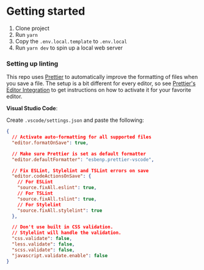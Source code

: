 # Getting started

1. Clone project
2. Run `yarn`
3. Copy the `.env.local.template` to `.env.local`
4. Run `yarn dev` to spin up a local web server

### Setting up linting

This repo uses [Prettier](https://prettier.io/) to automatically improve the formatting of files when you save a file. The setup is a bit different for every editor, so see [Prettier's Editor Integration](https://prettier.io/docs/en/editors.html) to get instructions on how to activate it for your favorite editor.

**Visual Studio Code**:

Create `.vscode/settings.json` and paste the following:

```json
{
  // Activate auto-formatting for all supported files
  "editor.formatOnSave": true,

  // Make sure Prettier is set as default formatter
  "editor.defaultFormatter": "esbenp.prettier-vscode",

  // Fix ESLint, Stylelint and TSLint errors on save
  "editor.codeActionsOnSave": {
    // For ESLint
    "source.fixAll.eslint": true,
    // For TSLint
    "source.fixAll.tslint": true,
    // For Stylelint
    "source.fixAll.stylelint": true
  },

  // Don't use built in CSS validation.
  // Stylelint will handle the validation.
  "css.validate": false,
  "less.validate": false,
  "scss.validate": false,
  "javascript.validate.enable": false
}
```
